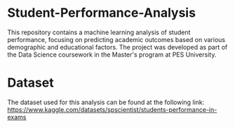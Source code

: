 # Student-Performance-Analysis
This repository contains a machine learning analysis of student performance, focusing on predicting academic outcomes based on various demographic and educational factors. The project was developed as part of the Data Science coursework in the Master's program at PES University.
# Dataset
The dataset used for this analysis can be found at the following link: https://www.kaggle.com/datasets/spscientist/students-performance-in-exams
